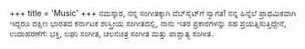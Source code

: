 +++
title = 'Music'
+++
ನಮಸ್ಕಾರ, ನನ್ನ ಸಂಗೀತಕ್ಕಾಗಿ ವೆಬ್‌ಸೈಟ್‌ಗೆ ಸ್ವಾಗತ! ನನ್ನ ಹಿನ್ನೆಲೆ ಪ್ರಾಥಮಿಕವಾಗಿ ಇದ್ದರೂ
ದಕ್ಷಿಣ ಭಾರತದ ಕರ್ನಾಟಕ ಶಾಸ್ತ್ರೀಯ ಸಂಗೀತದಲ್ಲಿ, ನಾನು ಇತರ ಪ್ರಕಾರಗಳನ್ನು ಸಹ ಪ್ರಯತ್ನಿಸುತ್ತಿದ್ದೇನೆ, ಉದಾಹರಣೆಗೆ: ಭಕ್ತಿ,
ಲಘು ಸಂಗೀತ, ಚಲನಚಿತ್ರ ಸಂಗೀತ ಮತ್ತು ಪಾಶ್ಚಾತ್ಯ ಸಂಗೀತ.